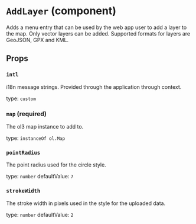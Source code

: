 `AddLayer` (component)
======================

Adds a menu entry that can be used by the web app user to add a layer to the map.
Only vector layers can be added. Supported formats for layers are GeoJSON, GPX and KML.

Props
-----

### `intl`

i18n message strings. Provided through the application through context.

type: `custom`


### `map` (required)

The ol3 map instance to add to.

type: `instanceOf ol.Map`


### `pointRadius`

The point radius used for the circle style.

type: `number`
defaultValue: `7`


### `strokeWidth`

The stroke width in pixels used in the style for the uploaded data.

type: `number`
defaultValue: `2`

